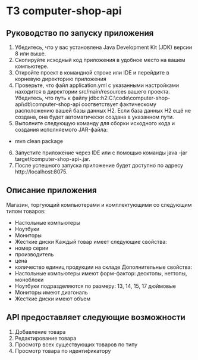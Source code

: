 # ТЗ computer-shop-api

## Руководство по запуску приложения

1. Убедитесь, что у вас установлена Java Development Kit (JDK) версии 8 или выше.
2. Скопируйте исходный код приложения в удобное место на вашем компьютере.
3. Откройте проект в командной строке или IDE и перейдите в корневую директорию приложения
4. Проверьте, что файл application.yml с указанными настройками находится в директории src/main/resources вашего проекта. Убедитесь, что путь к файлу jdbc:h2:C:\code\computer-shop-api\db\computer-shop-api соответствует фактическому расположению вашей базы данных H2. Если база данных H2 ещё не создана, она будет автоматически создана в указанном пути.
5. Выполните следующую команду для сборки исходного кода и создания исполняемого JAR-файла:
 - mvn clean package
6. Запустите приложение через IDE или с помощью команды java -jar target/computer-shop-api-<version>.jar.
7. После успешного запуска приложение будет доступно по адресу http://localhost:8075.
  
## Описание приложения
 
 Магазин, торгующий компьютерами и комплектующими со следующим типом товаров:
 - Настольные компьютеры
 - Ноутбуки
 - Мониторы
 - Жесткие диски
Каждый товар имеет следующие свойства:
 - номер серии
 - производитель
 - цена
 - количество единиц продукции на складе
Дополнительные свойства:
 - Настольные компьютеры имеют форм-фактор: десктопы, неттопы, моноблоки
 - Ноутбуки подразделяются по размеру: 13, 14, 15, 17 дюймовые
 - Мониторы имеют диагональ
 - Жесткие диски имеют объем
 
## API предоставляет следующие возможности
 
1. Добавление товара
2. Редактирование товара
3. Просмотр всех существующих товаров по типу
4. Просмотр товара по идентификатору

